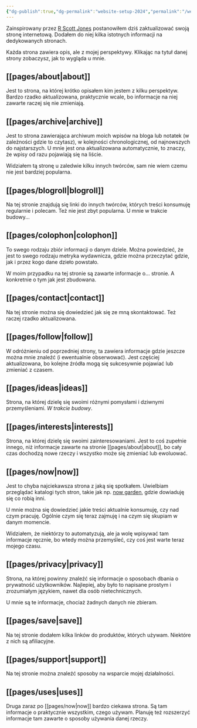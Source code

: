 ```yaml
---
{"dg-publish":true,"dg-permalink":"website-setup-2024","permalink":"/website-setup-2024/","tags":["WeblogPoMo2024"]}
---
```



Zainspirowany przez [R Scott Jones](https://rscottjones.com/pages-you-should-have-on-your-personal-website/) postanowiłem dziś zaktualizować swoją stronę internetową. Dodałem do niej kilka istotnych informacji na dedykowanych stronach.

Każda strona zawiera opis, ale z mojej perspektywy. Klikając na tytuł danej strony zobaczysz, jak to wygląda u mnie.

## [[pages/about\|about]]

Jest to strona, na której krótko opisałem kim jestem z kilku perspektyw. Bardzo rzadko aktualizowana, praktycznie wcale, bo informacje na niej zawarte raczej się nie zmieniają.

## [[pages/archive\|archive]]

Jest to strona zawierająca archiwum moich wpisów na bloga lub notatek (w zależności gdzie to czytasz), w kolejności chronologicznej, od najnowszych do najstarszych. U mnie jest ona aktualizowana automatycznie, to znaczy, że wpisy od razu pojawiają się na liście.

Widziałem tą stronę u zaledwie kilku innych twórców, sam nie wiem czemu nie jest bardziej popularna.

## [[pages/blogroll\|blogroll]]

Na tej stronie znajdują się linki do innych twórców, których treści konsumuję regularnie i polecam. Też nie jest zbyt popularna. U mnie w trakcie budowy...

## [[pages/colophon\|colophon]]

To swego rodzaju zbiór informacji o danym dziele. Można powiedzieć, że jest to swego rodzaju metryka wydawnicza, gdzie można przeczytać gdzie, jak i przez kogo dane dzieło powstało.

W moim przypadku na tej stronie są zawarte informacje o... stronie. A konkretnie o tym jak jest zbudowana.

## [[pages/contact\|contact]]

Na tej stronie można się dowiedzieć jak się ze mną skontaktować. Też raczej rzadko aktualizowana.

## [[pages/follow\|follow]]

W odróżnieniu od poprzedniej strony, ta zawiera informacje gdzie jeszcze można mnie znaleźć (i ewentualnie obserwować). Jest częściej aktualizowana, bo kolejne źródła mogą się sukcesywnie pojawiać lub zmieniać z czasem.

## [[pages/ideas\|ideas]]

Strona, na której dzielę się swoimi różnymi pomysłami i dziwnymi przemyśleniami. *W trakcie budowy*.

## [[pages/interests\|interests]]

Strona, na której dzielę się swoimi zainteresowaniami. Jest to coś zupełnie innego, niż informacje zawarte na stronie [[pages/about\|about]], bo cały czas dochodzą nowe rzeczy i wszystko może się zmieniać lub ewoluować.

## [[pages/now\|now]]

Jest to chyba najciekawsza strona z jaką się spotkałem. Uwielbiam przeglądać katalogi tych stron, takie jak np. [now garden](https://now.garden/), gdzie dowiaduję się co robią inni.

U mnie można się dowiedzieć jakie treści aktualnie konsumuję, czy nad czym pracuję. Ogólnie czym się teraz zajmuję i na czym się skupiam w danym momencie.

Widziałem, że niektórzy to automatyzują, ale ja wolę wpisywać tam informacje ręcznie, bo wtedy można przemyśleć, czy coś jest warte teraz mojego czasu.

## [[pages/privacy\|privacy]]

Strona, na której powinny znaleźć się informacje o sposobach dbania o prywatność użytkowników. Najlepiej, aby było to napisane prostym i zrozumiałym językiem, nawet dla osób nietechnicznych.

U mnie są te informacje, chociaż żadnych danych nie zbieram.

## [[pages/save\|save]]

Na tej stronie dodałem kilka linków do produktów, których używam. Niektóre z nich są afiliacyjne.

## [[pages/support\|support]]

Na tej stronie można znaleźć sposoby na wsparcie mojej działalności.

## [[pages/uses\|uses]]

Druga zaraz po [[pages/now\|now]] bardzo ciekawa strona. Są tam informacje o praktycznie wszystkim, czego używam. Planuję też rozszerzyć informacje tam zawarte o sposoby używania danej rzeczy.
